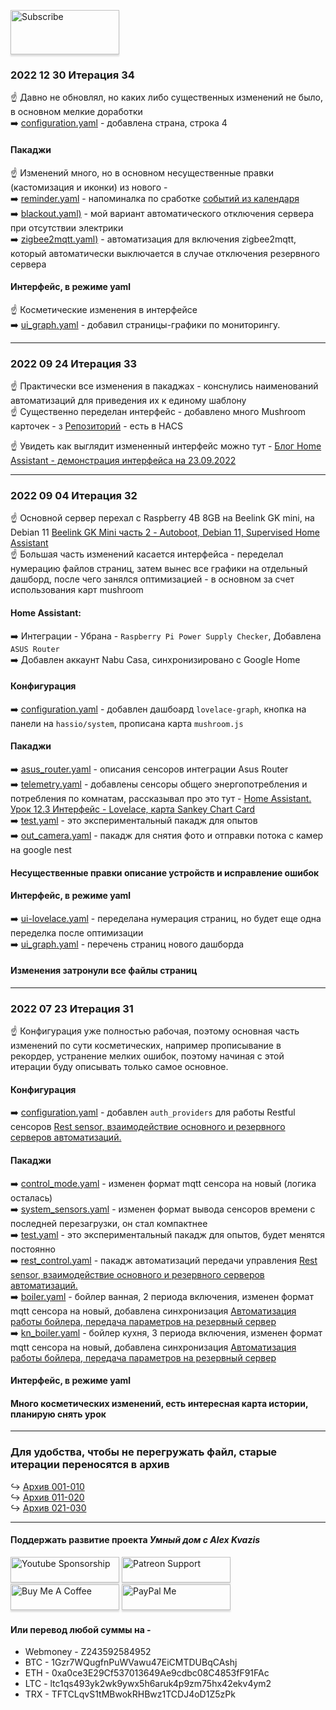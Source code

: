 <a href="https://www.youtube.com/channel/UCcq9onYHbs6go3kDpfBoqhg?sub_confirmation=1" target="_blank"><img src="https://raw.githubusercontent.com/kvazis/training/master/lessons/img/subscribe.png" alt="Subscribe" style="height: 71px !important;width: 174px !important;box-shadow: 0px 3px 2px 0px rgba(190, 190, 190, 0.5) !important;-webkit-box-shadow: 0px 3px 2px 0px rgba(190, 190, 190, 0.5) !important;" ></a>


### 2022 12 30 Итерация 34

:point_up: Давно не обновлял, но каких либо существенных изменений не было, в основном мелкие доработки    
:arrow_right: [configuration.yaml](https://github.com/kvazis/newHA/blob/master/configuration.yaml) - добавлена страна, строка 4    

#### Пакаджи    
:point_up: Изменений много, но в основном несущественные правки (кастомизация и иконки) из нового -     
:arrow_right: [reminder.yaml](https://github.com/kvazis/newHA/blob/master/includes/packages/Calendar/reminder.yaml) - напоминалка по сработке [событий из календаря](https://youtu.be/nLNq187Fcps)    
:arrow_right: [blackout.yaml)](https://github.com/kvazis/newHA/blob/master/includes/packages/Control/blackout.yaml) - мой вариант автоматического отключения сервера при отсутствии электрики    
:arrow_right: [zigbee2mqtt.yaml)](https://github.com/kvazis/newHA/blob/master/includes/packages/Control/zigbee2mqtt.yaml) - автоматизация для включения zigbee2mqtt, который автоматически выключается в случае отключения резервного сервера    


#### Интерфейс, в режиме yaml    
:point_up: Косметические изменения в интерфейсе    
:arrow_right: [ui_graph.yaml](https://github.com/kvazis/newHA/blob/master/ui_graph.yaml) - добавил страницы-графики по мониторингу. 

____


### 2022 09 24 Итерация 33

:point_up: Практически все изменения в пакаджах - конснулись наименований автоматизаций для приведения их к единому шаблону    
:point_up: Существенно переделан интерфейс - добавлено много Mushroom карточек - з [Репозиторий](https://github.com/piitaya/lovelace-mushroom)  - есть в HACS    

:point_up: Увидеть как выглядит измененный интерфейс можно тут - [Блог Home Assistant - демонстрация интерфейса на 23.09.2022](https://youtu.be/isd66esUA5Y)    

____
### 2022 09 04 Итерация 32   

:point_up: Основной сервер перехал с Raspberry 4B 8GB на Beelink GK mini, на Debian 11 [Beelink GK Mini часть 2 - Autoboot, Debian 11, Supervised Home Assistant](https://youtu.be/RqW5q-0RYio)    
:point_up: Большая часть изменений касается интерфейса - переделал нумерацию файлов страниц, затем вынес все графики на отдельный дашборд, после чего занялся оптимизацией - в основном за счет использования карт mushroom     

#### Home Assistant:    
:arrow_right: Интеграции - Убрана -  `Raspberry Pi Power Supply Checker`, Добавлена `ASUS Router`    
:arrow_right: Добавлен аккаунт Nabu Casa, синхронизировано с Google Home    

#### Конфигурация    
:arrow_right: [configuration.yaml](https://github.com/kvazis/newHA/blob/master/configuration.yaml) - добавлен дашбоард `lovelace-graph`, кнопка на панели на `hassio/system`, прописана карта `mushroom.js`    

#### Пакаджи    
:arrow_right: [asus_router.yaml](https://github.com/kvazis/newHA/blob/master/includes/packages/asus_router.yaml) - описания сенсоров интеграции Asus Router    
:arrow_right: [telemetry.yaml](https://github.com/kvazis/newHA/blob/master/includes/packages/telemetry.yaml) - добавлены сенсоры общего энергопотребления и потребления по комнатам, рассказывал про это тут - [Home Assistant. Урок 12.3 Интерфейс - Lovelace, карта Sankey Chart Card](https://youtu.be/OxJKOp0i3hg)    
:arrow_right: [test.yaml](https://github.com/kvazis/newHA/blob/master/includes/packages/test.yaml) - это экспериментальный пакадж для опытов    
:arrow_right: [out_camera.yaml](https://github.com/kvazis/newHA/blob/master/includes/packages/Outdoor/out_camera.yaml) - пакадж для снятия фото и отправки потока с камер на google nest    
#### Несущественные правки описание устройств и исправление ошибок   

#### Интерфейс, в режиме yaml    
:arrow_right: [ui-lovelace.yaml](https://github.com/kvazis/newHA/blob/master/ui-lovelace.yaml) - переделана нумерация страниц, но будет еще одна переделка после оптимизации    
:arrow_right: [ui_graph.yaml](https://github.com/kvazis/newHA/blob/master/ui_graph.yaml) - перечень страниц нового дашборда    
#### Изменения затронули все файлы страниц    
____
### 2022 07 23 Итерация 31    

:point_up: Конфигурация уже полностью рабочая, поэтому основная часть изменений по сути косметических, например прописывание в рекордер, устранение мелких ошибок, поэтому начиная с этой итерации буду описывать только самое основное.    

#### Конфигурация    
:arrow_right: [configuration.yaml](https://github.com/kvazis/newHA/blob/master/configuration.yaml) - добавлен `auth_providers` для работы Restful сенсоров [Rest sensor, взаимодействие основного и резервного серверов автоматизаций.](https://youtu.be/1KTHQkkGJeU)    

#### Пакаджи    
:arrow_right: [control_mode.yaml](https://github.com/kvazis/newHA/blob/master/includes/packages/control_mode.yaml) - изменен формат mqtt сенсора на новый (логика осталась)    
:arrow_right: [system_sensors.yaml](https://github.com/kvazis/newHA/blob/master/includes/packages/system_sensors.yaml) - изменен формат вывода сенсоров времени с последней перезагрузки, он стал компактнее     
:arrow_right: [test.yaml](https://github.com/kvazis/newHA/blob/master/includes/packages/test.yaml) - это экспериментальный пакадж для опытов, будет менятся постоянно    
:arrow_right: [rest_control.yaml](https://github.com/kvazis/newHA/blob/master/includes/packages/Rest/rest_control.yaml) - пакадж автоматизаций передачи управления [Rest sensor, взаимодействие основного и резервного серверов автоматизаций.](https://youtu.be/1KTHQkkGJeU)    
:arrow_right: [boiler.yaml](https://github.com/kvazis/newHA/blob/master/includes/packages/Room_BT/boiler.yaml) - бойлер ванная, 2 периода включения, изменен формат mqtt сенсора на новый, добавлена синхронизация [Автоматизация работы бойлера, передача параметров на резервный сервер](https://youtu.be/3yAJ-4mT5vk)    
:arrow_right: [kn_boiler.yaml](https://github.com/kvazis/newHA/blob/master/includes/packages/Room_KN/kn_boiler.yaml) - бойлер кухня, 3 периода включения, изменен формат mqtt сенсора на новый, добавлена синхронизация [Автоматизация работы бойлера, передача параметров на резервный сервер](https://youtu.be/3yAJ-4mT5vk)    


#### Интерфейс, в режиме yaml    
#### Много косметических изменений, есть интересная карта истории, планирую снять урок    

____
### Для удобства, чтобы не перегружать файл, старые итерации переносятся в архив    
:arrow_right_hook: [Архив 001-010](https://github.com/kvazis/newHA/blob/master/archive/001-010/README.md)    
:arrow_right_hook: [Архив 011-020](https://github.com/kvazis/newHA/blob/master/archive/011-020/README.md)    
:arrow_right_hook: [Архив 021-030](https://github.com/kvazis/newHA/blob/master/archive/021-030/README.md)    

____
#### Поддержать развитие проекта *Умный дом с Alex Kvazis*    
<a href="https://www.youtube.com/channel/UCcq9onYHbs6go3kDpfBoqhg/join" target="_blank"><img src="https://raw.githubusercontent.com/kvazis/training/master/lessons/img/youtube.png" alt="Youtube Sponsorship" style="height: 41px !important;width: 174px !important;box-shadow: 0px 3px 2px 0px rgba(190, 190, 190, 0.5) !important;-webkit-box-shadow: 0px 3px 2px 0px rgba(190, 190, 190, 0.5) !important;" ></a>
<a href="https://www.patreon.com/alex_kvazis" target="_blank"><img src="https://raw.githubusercontent.com/kvazis/training/master/lessons/img/patreon-button.png" alt="Patreon Support" style="height: 41px !important;width: 174px !important;box-shadow: 0px 3px 2px 0px rgba(190, 190, 190, 0.5) !important;-webkit-box-shadow: 0px 3px 2px 0px rgba(190, 190, 190, 0.5) !important;" ></a>
<a href="https://www.buymeacoffee.com/greatkvazis" target="_blank"><img src="https://raw.githubusercontent.com/kvazis/training/master/lessons/img/buymeacoffee.png" alt="Buy Me A Coffee" style="height: 41px !important;width: 174px !important;box-shadow: 0px 3px 2px 0px rgba(190, 190, 190, 0.5) !important;-webkit-box-shadow: 0px 3px 2px 0px rgba(190, 190, 190, 0.5) !important;" ></a>
<a href="https://www.paypal.com/paypalme/greatkvazis" target="_blank"><img src="https://raw.githubusercontent.com/kvazis/training/master/lessons/img/paypal.png" alt="PayPal Me" style="height: 41px !important;width: 174px !important;box-shadow: 0px 3px 2px 0px rgba(190, 190, 190, 0.5) !important;-webkit-box-shadow: 0px 3px 2px 0px rgba(190, 190, 190, 0.5) !important;" ></a>

#### Или перевод любой суммы на -     
* Webmoney - Z243592584952
* BTC - 1Gzr7WQugfnPuWVawu47EiCMTDUBqCAshj
* ETH - 0xa0ce3E29Cf537013649Ae9cdbc08C4853fF91FAc
* LTC - ltc1qs493yk2wk9ywx5h6aruk4p9zm75hx42ekv4ym2
* TRX - TFTCLqvS1tMBwokRHBwz1TCDJ4oD1Z5zPk